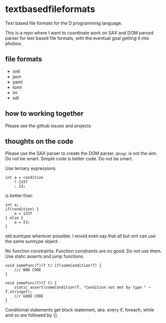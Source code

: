 # textbasedfileformats

Text based file formats for the D programming language.

This is a repo where I want to coordinate work on SAX and DOM parsed parser for
text based file formats, with the eventual goal getting it into phobos.

## file formats

* xml
* json
* yaml
* toml
* ini
* sdl

## how to working together

Please see the github issues and projects

## thoughts on the code

Please use the SAX parser to create the DOM parser.
`@nogc` is not the aim.
Do not be smart.
Simple code is better code.
Do not be smart.

Use ternary expressions
```
int a = condition
	? 1337
	: 23;
```
is better than
```
int a;
if(condition) {
	a = 1337
} else {
	a = 23;
}
```

std.sumtype wherever possible.
I would even say that all but xml can use the same sumtype object.

No function constraints.
Function constraints are no good.
Do not use them. Use static asserts and jump functions.

```
void someFunc(T)(T t) if(someCondition!T) {
	/// BAD CODE
}
```

```
void someFunc(T)(T t) {
	static assert(someCondition!T, "Condition not met by type " ~ T.stringof);
	/// GOOD CODE
}
```

Conditional statements get block statement, aka. every if, foreach, while and so
are followed by {}.
